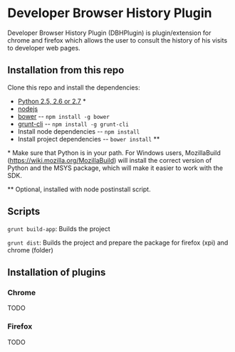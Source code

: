 Developer Browser History Plugin 
==============

Developer Browser History Plugin (DBHPlugin) is plugin/extension for chrome and firefox which allows the user to consult the history of his visits to developer web pages.


Installation from this repo
------------

Clone this repo and install the dependencies:

* [Python 2.5, 2.6 or 2.7](http://python.org/download/) *
* [nodejs](http://nodejs.org/)
* [bower](http://bower.io/)  -- `npm install -g bower`
* [grunt-cli](http://gruntjs.com/getting-started) -- `npm install -g grunt-cli`
* Install node dependencies -- `npm install`
* Install project dependencies -- `bower install` **


\* Make sure that Python is in your path. 
For Windows users, MozillaBuild (https://wiki.mozilla.org/MozillaBuild) will install the correct version of Python and the MSYS package, which will make it easier to work with the SDK. 

\** Optional, installed with node postinstall script.

Scripts
-----------

`grunt build-app`: 
Builds the project


`grunt dist`: 
Builds the project and prepare the package for firefox (xpi) and chrome (folder) 



Installation of plugins
-----------

### Chrome
TODO

### Firefox
TODO










